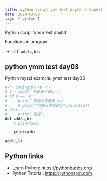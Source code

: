 ```yaml
---
title: python script ymm test day03 (snippet)
date: 2020-03-03
tags: ["python"]
---
```

Python script 'ymm test day03'

Functions in program: 
* `def add(a,b):`

## python ymm test day03

Python mysql example: ymm test day03

```python
#-*- coding:UTF-8 -*-
# a = input('判断是不是6:')
# if a == '6':
#     print('您输入得值是'+a)
#     # print('您输入得值是{}'.format(a))
# else:
#     print('傻逼')
def add(a,b):
    # print(a+b)

    print(a+b)

add(2,5)


```

## Python links

- Learn Python: https://pythonbasics.org/
- Python Tutorial: https://pythonspot.com
